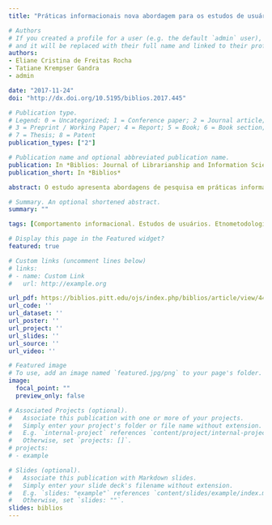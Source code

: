 ```yaml
---
title: "Práticas informacionais nova abordagem para os estudos de usuários da informação"

# Authors
# If you created a profile for a user (e.g. the default `admin` user), write the username (folder name) here 
# and it will be replaced with their full name and linked to their profile.
authors:
- Eliane Cristina de Freitas Rocha
- Tatiane Krempser Gandra
- admin

date: "2017-11-24"
doi: "http://dx.doi.org/10.5195/biblios.2017.445"

# Publication type.
# Legend: 0 = Uncategorized; 1 = Conference paper; 2 = Journal article;
# 3 = Preprint / Working Paper; 4 = Report; 5 = Book; 6 = Book section;
# 7 = Thesis; 8 = Patent
publication_types: ["2"]

# Publication name and optional abbreviated publication name.
publication: In *Biblios: Journal of Librarianship and Information Science*
publication_short: In *Biblios*

abstract: O estudo apresenta abordagens de pesquisa em práticas informacionais e suas implicações para o delineamento de estudos no âmbito do campo de usuários da informação. Revisão bibliográfica das bases conceituais das práticas sociais e informacionais e da produção de três grupos de pesquisa, finlandês, sueco e brasileiro, nesta abordagem. Todos os grupos de pesquisa apresentam as práticas informacionais como aquelas que vão além do estudo do comportamento informacional, mas que procuram escrutinar atividades relacionadas ao contato socialmente mediado com a informação (incluindo atividades comunicativas) e as práticas predominantemente relacionadas à informação em ambientes escolares, de pesquisa e do cotidiano, seja físico ou digital. Predominam, nos grupos europeus estudados, os referenciais teóricos derivados da teoria da prática de Schatzki, e no grupo brasileiro, abordagens etnometodológicas. Estudos de usuários pautados pela perspectiva das práticas informacionais não devem ser baseados em modelos de comportamento informacional, nem nas perspectivas objetivista e subjetivista. Diferentes abordagens teórico- metodológicas são demandadas pelo conceito de práticas informacionais e por seus diferentes entendimentos. Todavia, essa diversidade de entendimentos entre os três grupos pesquisados demonstra a potência da área: a complexidade da realidade social e o esforço constante dos pesquisadores para desvelar as diversas facetas dos fenômenos informacionais.

# Summary. An optional shortened abstract.
summary: ""

tags: [Comportamento informacional. Estudos de usuários. Etnometodologia. Metodologia. Práticas informacionais.]

# Display this page in the Featured widget?
featured: true

# Custom links (uncomment lines below)
# links:
# - name: Custom Link
#   url: http://example.org

url_pdf: https://biblios.pitt.edu/ojs/index.php/biblios/article/view/445/312
url_code: ''
url_dataset: ''
url_poster: ''
url_project: ''
url_slides: ''
url_source: ''
url_video: ''

# Featured image
# To use, add an image named `featured.jpg/png` to your page's folder. 
image:
  focal_point: ""
  preview_only: false

# Associated Projects (optional).
#   Associate this publication with one or more of your projects.
#   Simply enter your project's folder or file name without extension.
#   E.g. `internal-project` references `content/project/internal-project/index.md`.
#   Otherwise, set `projects: []`.
# projects:
# - example

# Slides (optional).
#   Associate this publication with Markdown slides.
#   Simply enter your slide deck's filename without extension.
#   E.g. `slides: "example"` references `content/slides/example/index.md`.
#   Otherwise, set `slides: ""`.
slides: biblios
---
```

